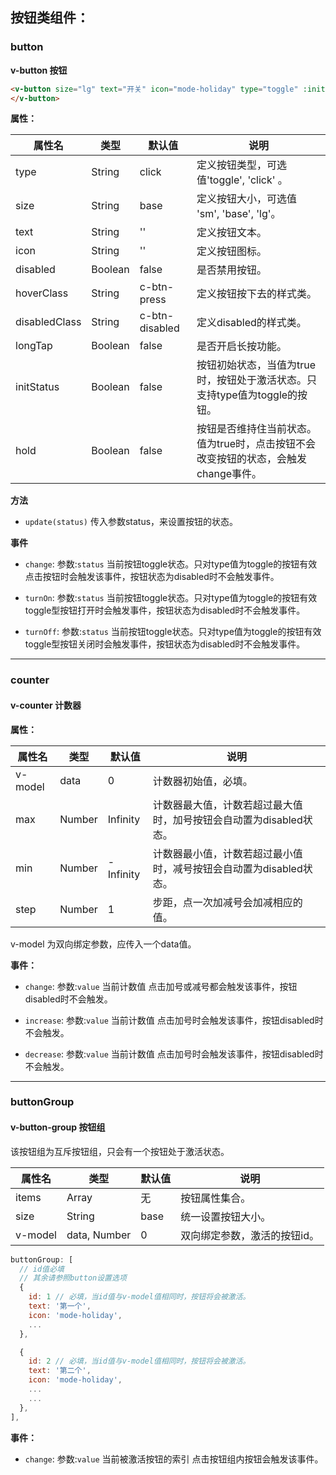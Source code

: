 ## 按钮类组件：

### button

**v-button 按钮**
```html
<v-button size="lg" text="开关" icon="mode-holiday" type="toggle" :initStatus="true">
</v-button>

```


**属性：**

属性名   |    类型   |     默认值     |     说明
----    | ----    | ----    | ----    |
type |  String  | click | 定义按钮类型，可选值'toggle', 'click' 。
size  | String  | base |  定义按钮大小，可选值 'sm', 'base', 'lg'。
text  | String  | ''  |  定义按钮文本。
icon  | String  | ''  |  定义按钮图标。
disabled | Boolean | false | 是否禁用按钮。
hoverClass | String | c-btn-press | 定义按钮按下去的样式类。
disabledClass | String | c-btn-disabled | 定义disabled的样式类。
longTap   | Boolean | false | 是否开启长按功能。
initStatus | Boolean |  false |  按钮初始状态，当值为true时，按钮处于激活状态。只支持type值为toggle的按钮。
hold | Boolean | false | 按钮是否维持住当前状态。值为true时，点击按钮不会改变按钮的状态，会触发change事件。


**方法**

- `update(status)`
  传入参数status，来设置按钮的状态。

**事件**

- `change`:
  参数:`status` 当前按钮toggle状态。只对type值为toggle的按钮有效
  点击按钮时会触发该事件，按钮状态为disabled时不会触发事件。

- `turnOn`:
  参数:`status` 当前按钮toggle状态。只对type值为toggle的按钮有效
  toggle型按钮打开时会触发事件，按钮状态为disabled时不会触发事件。

- `turnOff`:
  参数:`status` 当前按钮toggle状态。只对type值为toggle的按钮有效
  toggle型按钮关闭时会触发事件，按钮状态为disabled时不会触发事件。



---

### counter

#### v-counter 计数器

**属性：**

属性名   |    类型   |     默认值     |     说明
----    | ----    | ----    | ----    |
v-model | data    |   0      |   计数器初始值，必填。
max     | Number  |   Infinity |  计数器最大值，计数若超过最大值时，加号按钮会自动置为disabled状态。
min     | Number  |   -Infinity |  计数器最小值，计数若超过最小值时，减号按钮会自动置为disabled状态。
step    | Number   |  1   | 步距，点一次加减号会加减相应的值。


v-model 为双向绑定参数，应传入一个data值。

**事件：**

- `change`:
  参数:`value` 当前计数值
  点击加号或减号都会触发该事件，按钮disabled时不会触发。

- `increase`:
  参数:`value` 当前计数值
  点击加号时会触发该事件，按钮disabled时不会触发。

- `decrease`:
 参数:`value` 当前计数值
  点击加号时会触发该事件，按钮disabled时不会触发。


---
### buttonGroup

#### v-button-group 按钮组

该按钮组为互斥按钮组，只会有一个按钮处于激活状态。


属性名   |    类型   |     默认值     |     说明
----    | ----    | ----    | ----    |
items  | Array    |     无     |   按钮属性集合。
size     | String  |   base |  统一设置按钮大小。
v-model | data, Number |  0 | 双向绑定参数，激活的按钮id。


```js
buttonGroup: [
  // id值必填
  // 其余请参照button设置选项
  {
    id: 1 // 必填，当id值与v-model值相同时，按钮将会被激活。
    text: '第一个',
    icon: 'mode-holiday',
    ...
  },

  {
    id: 2 // 必填，当id值与v-model值相同时，按钮将会被激活。
    text: '第二个',
    icon: 'mode-holiday',
    ...
    ...
  },
],

```

**事件：**

- `change`:
  参数:`value` 当前被激活按钮的索引
  点击按钮组内按钮会触发该事件。

